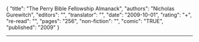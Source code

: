 {
"title": "The Perry Bible Fellowship Almanack",
"authors": "Nicholas Gurewitch",
"editors": "",
"translator": "",
"date": "2009-10-01",
"rating": "+",
"re-read": "",
"pages": "256",
"non-fiction": "",
"comic": "TRUE",
"published": "2009"
}

---
